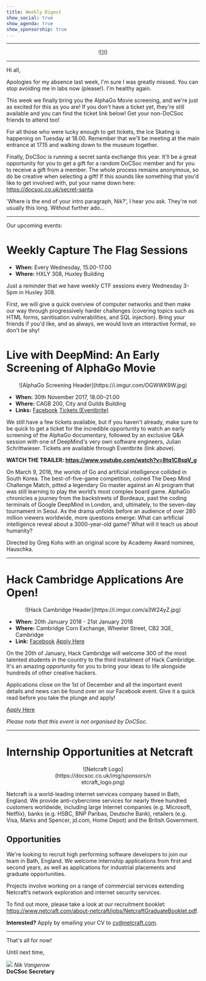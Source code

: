 ```yaml
---
title: Weekly Digest
show_social: true
show_agenda: true
show_sponsorship: true
...
```


---

<center>
<div style="position:relative;width:50%">
    ![]()
</div>
</center>

---

Hi all,

Apologies for my absence last week, I'm sure I was greatly missed. You can stop
avoiding me in labs now (please!). I'm healthy again.

This week we finally bring you the AlphaGo Movie screening, and we're just as
excited for this as you are! If you don't have a ticket yet, they're still
available and you can find the ticket link below! Get your non-DoCSoc friends to
attend too!

For all those who were lucky enough to get tickets, the Ice Skating is happening
on Tuesday at 18.00. Remember that we'll be meeting at the main entrance at
17.15 and walking down to the museum together.

Finally, DoCSoc is running a secret santa exchange this year. It'll be a great
opportunity for you to get a gift for a random DoCSoc member and for you to
receive a gift from a member. The whole process remains anonymous, so do be
creative when selecting a gift! If this sounds like something that you'd like to
get involved with, put your name down here: <https://docsoc.co.uk/secret-santa>.

'Where is the end of your intro paragraph, Nik?', I hear you ask. They're not
usually this long. Without further ado...

---

Our upcoming events:

# Weekly Capture The Flag Sessions

- **When:** Every Wednesday, 15.00-17.00
- **Where:** HXLY 308, Huxley Building

Just a reminder that we have weekly CTF sessions every Wednesday 3-5pm in Huxley
308.

First, we will give a quick overview of computer networks and then make our way
through progressively harder challenges (covering topics such as HTML forms,
sanitisation vulnerabilities, and SQL injection). Bring your friends if you'd
like, and as always, we would love an interactive format, so don't be shy!

# Live with DeepMind: An Early Screening of AlphaGo Movie

<center>
  ![AlphaGo Screening Header](https://i.imgur.com/OGWWK9W.jpg)
</center>

- **When:** 30th November 2017, 18.00–21.00
- **Where:** CAGB 200, City and Guilds Building
- **Links:** [Facebook](https://docsoc.co.uk/alphago-movie/) [Tickets (Eventbrite)](https://www.eventbrite.co.uk/e/live-with-deepmind-an-early-screening-of-alphago-movie-tickets-39618186061)

We still have a few tickets available, but if you haven't already, make sure to
be quick to get a ticket for the incredible opportunity to watch an early
screening of the AlphaGo documentary, followed by an exclusive Q&A session with
one of DeepMind's very own software engineers, Julian Schrittwieser. Tickets are
available through Eventbrite (link above).

**WATCH THE TRAILER: <https://www.youtube.com/watch?v=8tq1C8spV_g>**

On March 9, 2016, the worlds of Go and artificial intelligence collided in South
Korea. The best-of-five-game competition, coined The Deep Mind Challenge Match,
pitted a legendary Go master against an AI program that was still learning to
play the world’s most complex board game. AlphaGo chronicles a journey from the
backstreets of Bordeaux, past the coding terminals of Google DeepMind in London,
and, ultimately, to the seven-day tournament in Seoul. As the drama unfolds
before an audience of over 280 million viewers worldwide, more questions emerge:
What can artificial intelligence reveal about a 3000-year-old game? What will it
teach us about humanity?

Directed by Greg Kohs with an original score by Academy Award nominee, Hauschka.

---

# Hack Cambridge Applications Are Open!

<center>
  ![Hack Cambridge Header](https://i.imgur.com/a3W24yZ.jpg)
</center>

- **When:** 20th January 2018 - 21st January 2018
- **Where:** Cambridge Corn Exchange, Wheeler Street, CB2 3QE, Cambridge
- **Link:** [Facebook](http://www.facebook.com/events/548375982170832/) [Apply Here](http://hackcambridge.com/apply)

On the 20th of January, Hack Cambridge will welcome 300 of the most talented
students in the country to the third instalment of Hack Cambridge. It's an
amazing opportunity for you to bring your ideas to life alongside hundreds of
other creative hackers.

Applications close on the 1st of December and all the important event details
and news can be found over on our Facebook event. Give it a quick read before
you take the plunge and apply!

[Apply Here](http://hackcambridge.com/apply)

*Please note that this event is not organised by DoCSoc.*

---

# Internship Opportunities at Netcraft

<center>
<div style="position:relative;width:50%">
    ![Netcraft Logo](https://docsoc.co.uk/img/sponsors/netcraft_logo.png)
</div>
</center>

Netcraft is a world-leading internet services company based in Bath, England. We
provide anti-cybercrime services for nearly three hundred customers worldwide,
including large Internet companies (e.g. Microsoft, Netflix), banks (e.g. HSBC,
BNP Paribas, Deutsche Bank), retailers (e.g. Visa, Marks and Spencer, jd.com,
Home Depot) and the British Government.

## Opportunities

We're looking to recruit high performing software developers to join our team in
Bath, England. We welcome internship applications from first and second years,
as well as applications for industrial placements and graduate opportunities.

Projects involve working on a range of commercial services extending Netcraft’s
network exploration and internet security services.

To find out more, please take a look at our recruitment booklet:
<https://www.netcraft.com/about-netcraft/jobs/NetcraftGraduateBooklet.pdf>.

**Interested?** Apply by emailing your CV to <cv@netcraft.com>.

---

That's all for now!

Until next time,

[![](http://i.imgur.com/mwEtDPb.png)](https://www.fb.com/nik.vangerow) *Nik
Vangerow*<br>**DoCSoc Secretary**
